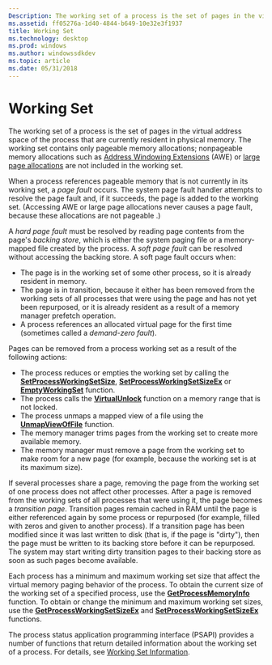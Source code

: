 ```yaml
---
Description: The working set of a process is the set of pages in the virtual address space of the process that are currently resident in physical memory.
ms.assetid: ff05276a-1d40-4844-b649-10e32e3f1937
title: Working Set
ms.technology: desktop
ms.prod: windows
ms.author: windowssdkdev
ms.topic: article
ms.date: 05/31/2018
---
```


# Working Set

The working set of a process is the set of pages in the virtual address space of the process that are currently resident in physical memory. The working set contains only pageable memory allocations; nonpageable memory allocations such as [Address Windowing Extensions](address-windowing-extensions.md) (AWE) or [large page allocations](large-page-support.md) are not included in the working set.

When a process references pageable memory that is not currently in its working set, a *page fault* occurs. The system page fault handler attempts to resolve the page fault and, if it succeeds, the page is added to the working set. (Accessing AWE or large page allocations never causes a page fault, because these allocations are not pageable .)

A *hard page fault* must be resolved by reading page contents from the page's *backing store*, which is either the system paging file or a memory-mapped file created by the process. A *soft page fault* can be resolved without accessing the backing store. A soft page fault occurs when:

-   The page is in the working set of some other process, so it is already resident in memory.
-   The page is in transition, because it either has been removed from the working sets of all processes that were using the page and has not yet been repurposed, or it is already resident as a result of a memory manager prefetch operation.
-   A process references an allocated virtual page for the first time (sometimes called a *demand-zero fault*).

Pages can be removed from a process working set as a result of the following actions:

-   The process reduces or empties the working set by calling the [**SetProcessWorkingSetSize**](https://msdn.microsoft.com/en-us/library/ms686234(v=VS.85).aspx), [**SetProcessWorkingSetSizeEx**](https://msdn.microsoft.com/en-us/library/ms686237(v=VS.85).aspx) or [**EmptyWorkingSet**](https://www.bing.com/search?q=**EmptyWorkingSet**) function.
-   The process calls the [**VirtualUnlock**](https://msdn.microsoft.com/en-us/library/Aa366910(v=VS.85).aspx) function on a memory range that is not locked.
-   The process unmaps a mapped view of a file using the [**UnmapViewOfFile**](https://msdn.microsoft.com/en-us/library/Aa366882(v=VS.85).aspx) function.
-   The memory manager trims pages from the working set to create more available memory.
-   The memory manager must remove a page from the working set to make room for a new page (for example, because the working set is at its maximum size).

If several processes share a page, removing the page from the working set of one process does not affect other processes. After a page is removed from the working sets of all processes that were using it, the page becomes a *transition page*. Transition pages remain cached in RAM until the page is either referenced again by some process or repurposed (for example, filled with zeros and given to another process). If a transition page has been modified since it was last written to disk (that is, if the page is "dirty"), then the page must be written to its backing store before it can be repurposed. The system may start writing dirty transition pages to their backing store as soon as such pages become available.

Each process has a minimum and maximum working set size that affect the virtual memory paging behavior of the process. To obtain the current size of the working set of a specified process, use the [**GetProcessMemoryInfo**](https://www.bing.com/search?q=**GetProcessMemoryInfo**) function. To obtain or change the minimum and maximum working set sizes, use the [**GetProcessWorkingSetSizeEx**](https://msdn.microsoft.com/en-us/library/ms683227(v=VS.85).aspx) and [**SetProcessWorkingSetSizeEx**](https://msdn.microsoft.com/en-us/library/ms686237(v=VS.85).aspx) functions.

The process status application programming interface (PSAPI) provides a number of functions that return detailed information about the working set of a process. For details, see [Working Set Information](https://www.bing.com/search?q=Working+Set+Information).

 

 



